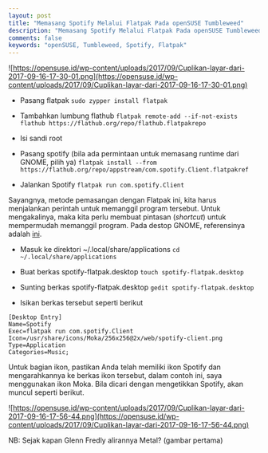 ```yaml
---
layout: post
title: "Memasang Spotify Melalui Flatpak Pada openSUSE Tumbleweed"
description: "Memasang Spotify Melalui Flatpak Pada openSUSE Tumbleweed"
comments: false
keywords: "openSUSE, Tumbleweed, Spotify, Flatpak"
---
```


![https://opensuse.id/wp-content/uploads/2017/09/Cuplikan-layar-dari-2017-09-16-17-30-01.png](https://opensuse.id/wp-content/uploads/2017/09/Cuplikan-layar-dari-2017-09-16-17-30-01.png)

* Pasang flatpak
`sudo zypper install flatpak`

* Tambahkan lumbung flathub
`flatpak remote-add --if-not-exists flathub https://flathub.org/repo/flathub.flatpakrepo`

* Isi sandi root

* Pasang spotify (bila ada permintaan untuk memasang runtime dari GNOME, pilih ya)
`flatpak install --from https://flathub.org/repo/appstream/com.spotify.Client.flatpakref`

* Jalankan Spotify
`flatpak run com.spotify.Client`

Sayangnya, metode pemasangan dengan Flatpak ini, kita harus menjalankan perintah untuk memanggil program tersebut. Untuk mengakalinya, maka kita perlu membuat pintasan (*shortcut*) untuk mempermudah memanggil program. Pada destop GNOME, referensinya adalah [ini](https://developer.gnome.org/integration-guide/stable/desktop-files.html.en).

* Masuk ke direktori ~/.local/share/applications 
`cd ~/.local/share/applications`

* Buat berkas spotify-flatpak.desktop
`touch spotify-flatpak.desktop`

* Sunting berkas spotify-flatpak.desktop
`gedit spotify-flatpak.desktop`

* Isikan berkas tersebut seperti berikut
```
[Desktop Entry]
Name=Spotify
Exec=flatpak run com.spotify.Client
Icon=/usr/share/icons/Moka/256x256@2x/web/spotify-client.png
Type=Application
Categories=Music;
```
Untuk bagian ikon, pastikan Anda telah memiliki ikon Spotify dan mengarahkannya ke berkas ikon tersebut, dalam contoh ini, saya menggunakan ikon Moka. Bila dicari dengan mengetikkan Spotify, akan muncul seperti berikut.

![https://opensuse.id/wp-content/uploads/2017/09/Cuplikan-layar-dari-2017-09-16-17-56-44.png](https://opensuse.id/wp-content/uploads/2017/09/Cuplikan-layar-dari-2017-09-16-17-56-44.png)

NB: Sejak kapan Glenn Fredly alirannya Metal? (gambar pertama)


